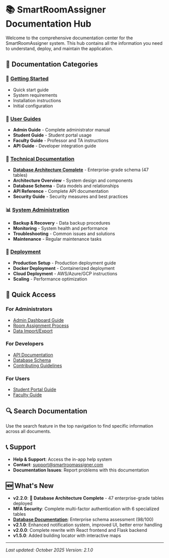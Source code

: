 # 📚 SmartRoomAssigner Documentation Hub

Welcome to the comprehensive documentation center for the SmartRoomAssigner system. This hub contains all the information you need to understand, deploy, and maintain the application.

## 📖 Documentation Categories

### 🚀 [Getting Started](./getting-started.md)
- Quick start guide
- System requirements
- Installation instructions
- Initial configuration

### 👥 [User Guides](./user-guides/)
- **Admin Guide** - Complete administrator manual
- **Student Guide** - Student portal usage
- **Faculty Guide** - Professor and TA instructions
- **API Guide** - Developer integration guide

### 🔧 [Technical Documentation](./technical-docs/)
- **[Database Architecture Complete](./technical-docs/database-architecture-complete.md)** - Enterprise-grade schema (47 tables)
- **Architecture Overview** - System design and components
- **Database Schema** - Data models and relationships
- **API Reference** - Complete API documentation
- **Security Guide** - Security measures and best practices

### 📊 [System Administration](./admin-docs/)
- **Backup & Recovery** - Data backup procedures
- **Monitoring** - System health and performance
- **Troubleshooting** - Common issues and solutions
- **Maintenance** - Regular maintenance tasks

### 🚢 [Deployment](./deployment/)
- **Production Setup** - Production deployment guide
- **Docker Deployment** - Containerized deployment
- **Cloud Deployment** - AWS/Azure/GCP instructions
- **Scaling** - Performance optimization

## 🎯 Quick Access

### For Administrators
- [Admin Dashboard Guide](./user-guides/admin-guide.md)
- [Room Assignment Process](./user-guides/admin-guide.md#room-assignment)
- [Data Import/Export](./user-guides/admin-guide.md#data-management)

### For Developers
- [API Documentation](./technical-docs/api-reference.md)
- [Database Schema](./technical-docs/database-schema.md)
- [Contributing Guidelines](./technical-docs/contributing.md)

### For Users
- [Student Portal Guide](./user-guides/student-guide.md)
- [Faculty Guide](./user-guides/faculty-guide.md)

## 🔍 Search Documentation

Use the search feature in the top navigation to find specific information across all documents.

## 📞 Support

- **Help & Support**: Access the in-app help system
- **Contact**: support@smartroomassigner.com
- **Documentation Issues**: Report problems with this documentation

## 🆕 What's New

- **v2.2.0**: 🎯 **Database Architecture Complete** - 47 enterprise-grade tables deployed
- **MFA Security**: Complete multi-factor authentication with 6 specialized tables
- **[Database Documentation](./technical-docs/database-architecture-complete.md)**: Enterprise schema assessment (98/100)
- **v2.1.0**: Enhanced notification system, improved UI, better error handling
- **v2.0.0**: Complete rewrite with React frontend and Flask backend
- **v1.5.0**: Added building locator with interactive maps

---

*Last updated: October 2025*
*Version: 2.1.0*
